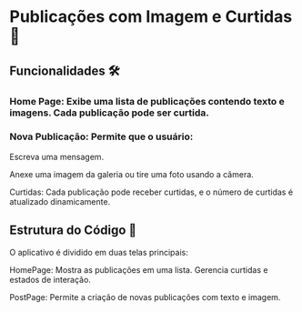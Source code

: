 # Publicações com Imagem e Curtidas 📸

## Funcionalidades 🛠️

### Home Page: Exibe uma lista de publicações contendo texto e imagens. Cada publicação pode ser curtida.

### Nova Publicação: Permite que o usuário:
Escreva uma mensagem.

Anexe uma imagem da galeria ou tire uma foto usando a câmera.

Curtidas: Cada publicação pode receber curtidas, e o número de curtidas é atualizado dinamicamente.

## Estrutura do Código 🧩
O aplicativo é dividido em duas telas principais:

HomePage:
Mostra as publicações em uma lista.
Gerencia curtidas e estados de interação.

PostPage:
Permite a criação de novas publicações com texto e imagem.
